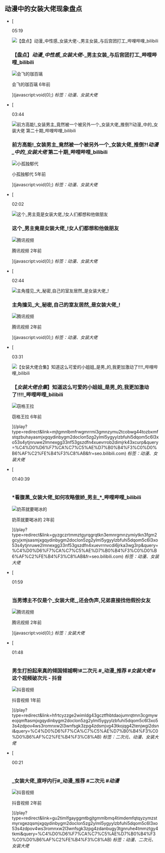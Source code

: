## 动漫中的女装大佬现象盘点

*   [
    
    05:19
    
    ![【盘点】_动漫_中性感_女装大佬_\-_男主女装_与后宫团打工\_哔哩哔哩\_bilibili](https://img01.sogoucdn.com/v2/thumb/retype_exclude_gif/ext/auto/q/80/crop/xy/ai/w/448/h/252/resize/w/448?appid=201005&sign=f753e5663e8c6d129817f4b737351ad8&url=https%3A%2F%2Fi2.hdslb.com%2Fbfs%2Farchive%2F44149c8e2757c5edb6d853d7c180423bd5424447.jpg)
    
    ### 【盘点】_动漫_中性感_女装大佬_\-_男主女装_与后宫团打工\_哔哩哔哩\_bilibili
    
    ![会飞的珈百璃](https://i0.hdslb.com/bfs/face/24e987f796403a85b20dcaf5bd1015b8f4ccb55a.jpg)
    
    会飞的珈百璃 6年前
    
    
    
    ](javascript:void\(0\);)
    *标签：动漫、女装大佬*
*   [
    
    03:44
    
    ![前方高能!_女装男主_竟然被一个被另外一个_女装大佬_推倒?!_动漫_中的_女装大佬_ 第二十期\_哔哩哔哩\_bilibili](https://img03.sogoucdn.com/v2/thumb/retype_exclude_gif/ext/auto/q/80/crop/xy/ai/w/448/h/252/resize/w/448?appid=201005&sign=72cff8633dd15f2b76ed416d28daa977&url=https%3A%2F%2Fi0.hdslb.com%2Fbfs%2Farchive%2Fd34bac40cbdb021e0f209cd5d10d5917a512333e.jpg)
    
    ### 前方高能!_女装男主_竟然被一个被另外一个_女装大佬_推倒?!_动漫_中的_女装大佬_ 第二十期\_哔哩哔哩\_bilibili
    
    ![小孤独郁代](https://i0.hdslb.com/bfs/face/ff4f764d3eda16763fa2649e61b2d080c6310bb3.jpg)
    
    小孤独郁代 5年前
    
    
    
    ](javascript:void\(0\);)
    *标签：动漫、女装大佬*
*   [
    
    02:02
    
    ![这个_男主竟是女装大佬_!女人们都想和他做朋友](https://img04.sogoucdn.com/v2/thumb/retype_exclude_gif/ext/auto/q/80/crop/xy/ai/w/448/h/252/resize/w/448?appid=201005&sign=8a0d88d435e3c899ea6a1ab4eefb3cde&url=https%3A%2F%2Fpuui.qpic.cn%2Fvpic_cover%2Fh3356mjomk6%2Fh3356mjomk6_hz.jpg%2F640)
    
    ### 这个_男主竟是女装大佬_!女人们都想和他做朋友
    
    ![腾讯视频](https://img04.sogoucdn.com/app/a/07/02b005154010de946992299cf6f79916)
    
    腾讯视频 2年前
    
    
    
    ](javascript:void\(0\);)
    *标签：动漫、女装大佬*
*   [
    
    02:44
    
    ![主角撞见_大_秘密,自己的室友居然_是女装大佬_!](https://img03.sogoucdn.com/v2/thumb/retype_exclude_gif/ext/auto/q/80/crop/xy/ai/w/448/h/252/resize/w/448?appid=201005&sign=67a507f3e323f5300d808100ddbc4e71&url=https%3A%2F%2Fpuui.qpic.cn%2Fvpic_cover%2Fm33599lv31e%2Fm33599lv31e_hz.jpg%2F640)
    
    ### 主角撞见_大_秘密,自己的室友居然_是女装大佬_!
    
    ![腾讯视频](https://img04.sogoucdn.com/app/a/07/02b005154010de946992299cf6f79916)
    
    腾讯视频 2年前
    
    
    
    ](javascript:void\(0\);)
     *标签：动漫、女装大佬*
*   [
    
    03:31
    
    ![【_女装大佬合集_】知道这么可爱的小姐姐_是男_的,我更加激动了!!!!\_哔哩哔哩\_bilibili](https://img01.sogoucdn.com/v2/thumb/retype_exclude_gif/ext/auto/q/80/crop/xy/ai/w/448/h/252/resize/w/448?appid=201005&sign=8bd1f931e5c496e4b749d6b828a89006&url=https%3A%2F%2Fi1.hdslb.com%2Fbfs%2Farchive%2F99bd36b135c2d9a6b311680d980f96823c0f75a9.jpg)
    
    ### 【_女装大佬合集_】知道这么可爱的小姐姐_是男_的,我更加激动了!!!!\_哔哩哔哩\_bilibili
    
    ![窃格王拉](https://i2.hdslb.com/bfs/face/c64c13eb25d6767d9584ca7bf61aefe6bb24cd5b.jpg)
    
    窃格王拉 6年前
    
    
    
    ](/play?type=redirect&link=mjtgmnlbmfrwgmrrmi3gmnzymu2tcobwg44tozbxmfstqzbuhayasmjxgqydinbygm2doclon5zg2ylml5ygyylzbfuhi5dqom5c6l3xo53s4ytjnruwe2lmnexgg33nf53gszdfn4xuevrrob2dimjrk43xcurp&query=%C4%D0%D6%F7%CA%C7%C5%AE%D7%B0%B4%F3%C0%D0%B6%AF%C2%FE%B4%F3%C8%AB&fr=seo.bilibili.com)
     *标签：动漫、女装大佬*
*   [
    
    01:40:39
    
    ![*看腹黑_女装大佬_如何攻略傲娇_男主_*\_哔哩哔哩\_bilibili](data:image/gif;base64,R0lGODlhAQABAIAAAAAAAP///yH5BAEAAAAALAAAAAABAAEAAAIBRAA7)
    
    ### \*看腹黑_女装大佬_如何攻略傲娇_男主_\*\_哔哩哔哩\_bilibili
    
    ![奶茶就要喝冰的](https://i1.hdslb.com/bfs/face/352447c2a29d36d4dccc0742e3450b7a77a55222.jpg)
    
    奶茶就要喝冰的 2年前
    
    
    
    ](/play?type=redirect&link=gyzgczrtmmztgyrqgrqtkn3emnrgmnzymiytkn3fgm2gcyjxmjsasmjxgqydinbygm2doclon5zg2ylml5ygyylzbfuhi5dqom5c6l3xo53s4ytjnruwe2lmnexgg33nf53gszdfn4xuevrrnvcdi6jrka3wg3rp&query=%C4%D0%D6%F7%CA%C7%C5%AE%D7%B0%B4%F3%C0%D0%B6%AF%C2%FE%B4%F3%C8%AB&fr=seo.bilibili.com)
     *标签：动漫、女装大佬*
*   [
    
    01:59
    
    ![当男博主不仅是个_女装大佬_,还会伪声,兄弟直接找他假扮女友](data:image/gif;base64,R0lGODlhAQABAIAAAAAAAP///yH5BAEAAAAALAAAAAABAAEAAAIBRAA7)
    
    ### 当男博主不仅是个_女装大佬_,还会伪声,兄弟直接找他假扮女友
    
    ![腾讯视频](https://img04.sogoucdn.com/app/a/07/02b005154010de946992299cf6f79916)
    
    腾讯视频 2年前
    
    
    
    ](javascript:void\(0\);)
     *标签：女装大佬*
*   [
    
    01:48
    
    ![男生打扮起来真的倾国倾城啊!#二次元 #_动漫_推荐 #_女装大佬_ #这个视频破次元 - 抖音](data:image/gif;base64,R0lGODlhAQABAIAAAAAAAP///yH5BAEAAAAALAAAAAABAAEAAAIBRAA7)
    
    ### 男生打扮起来真的倾国倾城啊!#二次元 #_动漫_推荐 #_女装大佬_ #这个视频破次元 - 抖音
    
    ![抖音视频](http://img04.sogoucdn.com/app/a/200913/8c3eea2ad2fe66bdb6715d95726cb196.png)
    
    抖音视频 1年前
    
    
    
    ](/play?type=redirect&link=hfrtcyzzge2wimldg43gcztfhbtdaojumrqtmn3cgmyweojqmftasmjxgqydinbygm2doclon5zg2ylml5ygyylzbfuhi5dqom5c6l3xo53s4zdpov4ws3romnxw2l3wnfsgk3zpg4zdsmjvg43tkojqg42tenjwgi2dsni&query=%C4%D0%D6%F7%CA%C7%C5%AE%D7%B0%B4%F3%C0%D0%B6%AF%C2%FE%B4%F3%C8%AB)
    *标签：二次元、动漫、女装大佬*
*   [
    
    00:21
    
    ![_女装大佬_直呼内行#_动漫_推荐 #二次元 #_动漫_](data:image/gif;base64,R0lGODlhAQABAIAAAAAAAP///yH5BAEAAAAALAAAAAABAAEAAAIBRAA7)
    
    ### _女装大佬_直呼内行#_动漫_推荐 #二次元 #_动漫_
    
    ![抖音视频](http://img04.sogoucdn.com/app/a/200913/8c3eea2ad2fe66bdb6715d95726cb196.png)
    
    抖音视频 2年前
    
    
    
    ](/play?type=redirect&link=gu2timlfgayggmtbgjtgmmlbmq4timdemfqtqyzymzstmyrxgezqsmjxgqydinbygm2doclon5zg2ylml5ygyylzbfuhi5dqom5c6l3xo53s4zdpov4ws3romnxw2l3wnfsgk3zpg4zdanbugy3tgnruhe4tmmztgy4tkmi&query=%C4%D0%D6%F7%CA%C7%C5%AE%D7%B0%B4%F3%C0%D0%B6%AF%C2%FE%B4%F3%C8%AB)
     *标签：动漫、二次元、女装大佬*
